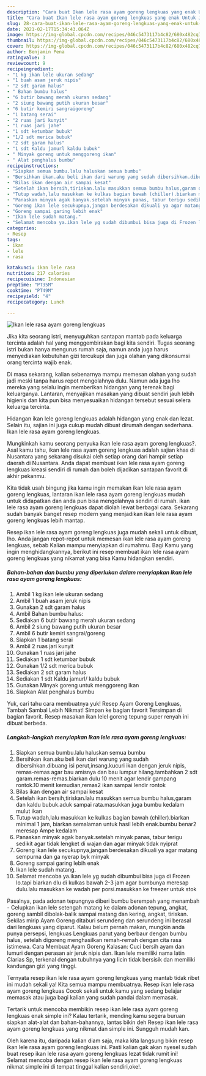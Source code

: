 ```yaml
---
description: "Cara buat Ikan lele rasa ayam goreng lengkuas yang enak Untuk Jualan"
title: "Cara buat Ikan lele rasa ayam goreng lengkuas yang enak Untuk Jualan"
slug: 28-cara-buat-ikan-lele-rasa-ayam-goreng-lengkuas-yang-enak-untuk-jualan
date: 2021-02-17T15:34:43.064Z
image: https://img-global.cpcdn.com/recipes/046c5473117b4c82/680x482cq70/ikan-lele-rasa-ayam-goreng-lengkuas-foto-resep-utama.jpg
thumbnail: https://img-global.cpcdn.com/recipes/046c5473117b4c82/680x482cq70/ikan-lele-rasa-ayam-goreng-lengkuas-foto-resep-utama.jpg
cover: https://img-global.cpcdn.com/recipes/046c5473117b4c82/680x482cq70/ikan-lele-rasa-ayam-goreng-lengkuas-foto-resep-utama.jpg
author: Benjamin Pena
ratingvalue: 3
reviewcount: 9
recipeingredient:
- "1 kg ikan lele ukuran sedang"
- "1 buah asam jeruk nipis"
- "2 sdt garam halus"
- " Bahan bumbu halus"
- "6 butir bawang merah ukuran sedang"
- "2 siung bawang putih ukuran besar"
- "6 butir kemiri sangraigoreng"
- "1 batang serai"
- "2 ruas jari kunyit"
- "1 ruas jari jahe"
- "1 sdt ketumbar bubuk"
- "1/2 sdt merica bubuk"
- "2 sdt garam halus"
- "1 sdt Kaldu jamurl kaldu bubuk"
- " Minyak goreng untuk menggoreng ikan"
- " Alat penghalus bumbu"
recipeinstructions:
- "Siapkan semua bumbu.lalu haluskan semua bumbu"
- "Bersihkan ikan.aku beli ikan dari warung yang sudah dibersihkan.dibuang isi perut,insang.kucuri ikan dengan jeruk nipis, remas-remas agar bau amisnya dan bau lumpur hilang.tambahkan 2 sdt garam.remas-remas.biarkan dulu 10 menit agar lendir gampang rontok.10 menit kemudian,remas2 ikan sampai lendir rontok"
- "Bilas ikan dengan air sampai kesat"
- "Setelah ikan bersih,tiriskan.lalu masukkan semua bumbu halus,garam dan kaldu bubuk.aduk sampai rata.masukkan juga bumbu kedalam mulut ikan"
- "Tutup wadah,lalu masukkan ke kulkas bagian bawah (chiller).biarkan minimal 1 jam, biarkan semalaman untuk hasil lebih enak.bumbu benar2 meresap Ampe kedalam"
- "Panaskan minyak agak banyak.setelah minyak panas, tabur terigu sedikit agar tidak lengket di wajan dan agar minyak tidak nyiprat"
- "Goreng ikan lele secukupnya,jangan berdesakan dikuali ya agar matang sempurna dan ga nyerap byk minyak"
- "Goreng sampai garing lebih enak"
- "Ikan lele sudah matang."
- "Selamat mencoba ya.ikan lele yg sudah dibumbui bisa juga di Frozen lo.tapi biarkan dlu di kulkas bawah 2-3 jam agar bumbunya meresap dulu.lalu masukkan ke wadah per porsi.masukkan ke freezer untuk stok"
categories:
- Resep
tags:
- ikan
- lele
- rasa

katakunci: ikan lele rasa 
nutrition: 217 calories
recipecuisine: Indonesian
preptime: "PT35M"
cooktime: "PT49M"
recipeyield: "4"
recipecategory: Lunch

---
```



![Ikan lele rasa ayam goreng lengkuas](https://img-global.cpcdn.com/recipes/046c5473117b4c82/680x482cq70/ikan-lele-rasa-ayam-goreng-lengkuas-foto-resep-utama.jpg)

Jika kita seorang istri, menyuguhkan santapan mantab pada keluarga tercinta adalah hal yang menggembirakan bagi kita sendiri. Tugas seorang istri bukan hanya mengurus rumah saja, namun anda juga harus menyediakan kebutuhan gizi tercukupi dan juga olahan yang dikonsumsi orang tercinta wajib enak.

Di masa  sekarang, kalian sebenarnya mampu memesan olahan yang sudah jadi meski tanpa harus repot mengolahnya dulu. Namun ada juga lho mereka yang selalu ingin memberikan hidangan yang terenak bagi keluarganya. Lantaran, menyajikan masakan yang dibuat sendiri jauh lebih higienis dan kita pun bisa menyesuaikan hidangan tersebut sesuai selera keluarga tercinta. 

Hidangan ikan lele goreng lengkuas adalah hidangan yang enak dan lezat. Selain itu, sajian ini juga cukup mudah dibuat dirumah dengan sederhana. Ikan lele rasa ayam goreng lengkuas.

Mungkinkah kamu seorang penyuka ikan lele rasa ayam goreng lengkuas?. Asal kamu tahu, ikan lele rasa ayam goreng lengkuas adalah sajian khas di Nusantara yang sekarang disukai oleh setiap orang dari hampir setiap daerah di Nusantara. Anda dapat membuat ikan lele rasa ayam goreng lengkuas kreasi sendiri di rumah dan boleh dijadikan santapan favorit di akhir pekanmu.

Kita tidak usah bingung jika kamu ingin memakan ikan lele rasa ayam goreng lengkuas, lantaran ikan lele rasa ayam goreng lengkuas mudah untuk didapatkan dan anda pun bisa mengolahnya sendiri di rumah. ikan lele rasa ayam goreng lengkuas dapat diolah lewat berbagai cara. Sekarang sudah banyak banget resep modern yang menjadikan ikan lele rasa ayam goreng lengkuas lebih mantap.

Resep ikan lele rasa ayam goreng lengkuas juga mudah sekali untuk dibuat, lho. Anda jangan repot-repot untuk memesan ikan lele rasa ayam goreng lengkuas, sebab Kalian mampu menyiapkan di rumahmu. Bagi Kamu yang ingin menghidangkannya, berikut ini resep membuat ikan lele rasa ayam goreng lengkuas yang nikamat yang bisa Kamu hidangkan sendiri.

<!--inarticleads1-->

##### Bahan-bahan dan bumbu yang diperlukan dalam menyiapkan Ikan lele rasa ayam goreng lengkuas:

1. Ambil 1 kg ikan lele ukuran sedang
1. Ambil 1 buah asam jeruk nipis
1. Gunakan 2 sdt garam halus
1. Ambil  Bahan bumbu halus:
1. Sediakan 6 butir bawang merah ukuran sedang
1. Ambil 2 siung bawang putih ukuran besar
1. Ambil 6 butir kemiri sangrai/goreng
1. Siapkan 1 batang serai
1. Ambil 2 ruas jari kunyit
1. Gunakan 1 ruas jari jahe
1. Sediakan 1 sdt ketumbar bubuk
1. Gunakan 1/2 sdt merica bubuk
1. Sediakan 2 sdt garam halus
1. Sediakan 1 sdt Kaldu jamurl/ kaldu bubuk
1. Gunakan  Minyak goreng untuk menggoreng ikan
1. Siapkan  Alat penghalus bumbu


Yuk, cari tahu cara membuatnya yuk! Resep Ayam Goreng Lengkuas, Tambah Sambal Lebih Nikmat! Simpan ke bagian favorit Tersimpan di bagian favorit. Resep masakan ikan lelel goreng tepung super renyah ini dibuat berbeda. 

<!--inarticleads2-->

##### Langkah-langkah menyiapkan Ikan lele rasa ayam goreng lengkuas:

1. Siapkan semua bumbu.lalu haluskan semua bumbu
1. Bersihkan ikan.aku beli ikan dari warung yang sudah dibersihkan.dibuang isi perut,insang.kucuri ikan dengan jeruk nipis, remas-remas agar bau amisnya dan bau lumpur hilang.tambahkan 2 sdt garam.remas-remas.biarkan dulu 10 menit agar lendir gampang rontok.10 menit kemudian,remas2 ikan sampai lendir rontok
1. Bilas ikan dengan air sampai kesat
1. Setelah ikan bersih,tiriskan.lalu masukkan semua bumbu halus,garam dan kaldu bubuk.aduk sampai rata.masukkan juga bumbu kedalam mulut ikan
1. Tutup wadah,lalu masukkan ke kulkas bagian bawah (chiller).biarkan minimal 1 jam, biarkan semalaman untuk hasil lebih enak.bumbu benar2 meresap Ampe kedalam
1. Panaskan minyak agak banyak.setelah minyak panas, tabur terigu sedikit agar tidak lengket di wajan dan agar minyak tidak nyiprat
1. Goreng ikan lele secukupnya,jangan berdesakan dikuali ya agar matang sempurna dan ga nyerap byk minyak
1. Goreng sampai garing lebih enak
1. Ikan lele sudah matang.
1. Selamat mencoba ya.ikan lele yg sudah dibumbui bisa juga di Frozen lo.tapi biarkan dlu di kulkas bawah 2-3 jam agar bumbunya meresap dulu.lalu masukkan ke wadah per porsi.masukkan ke freezer untuk stok


Pasalnya, pada adonan tepungnya diberi bumbu berempah yang menambah - Celupkan ikan lele setengah matang ke dalam adonan tepung, angkat, goreng sambil dibolak-balik sampai matang dan kering, angkat, tiriskan. Sekilas mirip Ayam Goreng ditaburi serundeng dan serundeng ini berasal dari lengkuas yang diparut. Kalau belum pernah makan, mungkin anda punya persepsi, lengkuas Lengkuas parut yang berbaur dengan bumbu halus, setelah digoreng menghasilkan remah-remah dengan cita rasa istimewa. Cara Membuat Ayam Goreng Kalasan: Cuci bersih ayam dan lumuri dengan perasan air jeruk nipis dan. Ikan lele memiliki nama latin Clarias Sp, terkenal dengan tubuhnya yang licin tidak bersisik dan memiliki kandungan gizi yang tinggi. 

Ternyata resep ikan lele rasa ayam goreng lengkuas yang mantab tidak ribet ini mudah sekali ya! Kita semua mampu membuatnya. Resep ikan lele rasa ayam goreng lengkuas Cocok sekali untuk kamu yang sedang belajar memasak atau juga bagi kalian yang sudah pandai dalam memasak.

Tertarik untuk mencoba membikin resep ikan lele rasa ayam goreng lengkuas enak simple ini? Kalau tertarik, mending kamu segera buruan siapkan alat-alat dan bahan-bahannya, lantas bikin deh Resep ikan lele rasa ayam goreng lengkuas yang nikmat dan simple ini. Sungguh mudah kan. 

Oleh karena itu, daripada kalian diam saja, maka kita langsung bikin resep ikan lele rasa ayam goreng lengkuas ini. Pasti kalian gak akan nyesel sudah buat resep ikan lele rasa ayam goreng lengkuas lezat tidak rumit ini! Selamat mencoba dengan resep ikan lele rasa ayam goreng lengkuas nikmat simple ini di tempat tinggal kalian sendiri,oke!.

